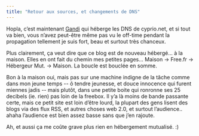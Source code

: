 ```yaml
---
title: "Retour aux sources, et changements de DNS"
---
```


Hopla, c’est maintenant [Gandi](http://www.gandi.net) qui héberge les DNS de
cyprio.net, et si tout va bien, vous n’avez peut-être même pas vu le off-time
pendant la propagation tellement je suis fort, beau et surtout très chanceux.

Plus clairement, ça veut dire que ce blog est de nouveau hébergé... à la
maison. Elles en ont fait du chemin mes petites pages… Maison -> Free.fr ->
Hébergeur Mut. -> Maison. La boucle est bouclée en somme.

Bon à la maison oui, mais pas sur une machine indigne de la tâche comme dans
mon jeune temps -- ô tendre jeunesse, et douce innocence qui furent miennes
jadis -- mais plutôt, dans une petite boite qui ronronne ses 25 decibels (ie.
rien) pas loin de la freebox. Il y’a là moins de bande passante certe, mais ce
petit site est loin d’être lourd, la plupart des gens lisent des blogs via des
flux RSS, et autres choses web 2.0, et surtout l’audience.. ahaha l’audience
est bien assez basse sans que j’en rajoute.

Ah, et aussi ça me coûte grave plus rien en hébergement mutualisé. :)

